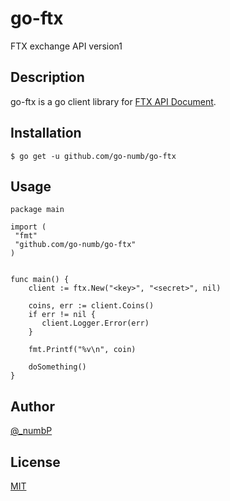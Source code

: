 # go-ftx

FTX exchange API version1

## Description

go-ftx is a go client library for [FTX API Document](https://docs.ftx.com).

## Installation

```
$ go get -u github.com/go-numb/go-ftx
```

## Usage
``` golang
package main

import (
 "fmt"
 "github.com/go-numb/go-ftx"
)


func main() {
	client := ftx.New("<key>", "<secret>", nil)

	coins, err := client.Coins()
	if err != nil {
	   client.Logger.Error(err)
	}

	fmt.Printf("%v\n", coin)

	doSomething()
}
```


## Author

[@_numbP](https://twitter.com/_numbP)

## License

[MIT](https://github.com/go-numb/go-ftx/blob/master/LICENSE)